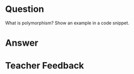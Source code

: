 # Question

What is polymorphism? 
Show an example in a code snippet.

# Answer


# Teacher Feedback